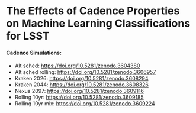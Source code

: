 # The Effects of Cadence Properties on Machine Learning Classifications for LSST



#### Cadence Simulations:

- Alt sched: https://doi.org/10.5281/zenodo.3604380
- Alt sched rolling: https://doi.org/10.5281/zenodo.3606957
- Kraken 2026: https://doi.org/10.5281/zenodo.3608294
- Kraken 2044: https://doi.org/10.5281/zenodo.3608326
- Nexus 2097: https://doi.org/10.5281/zenodo.3609116
- Rolling 10yr: https://doi.org/10.5281/zenodo.3609185
- Rolling 10yr mix: https://doi.org/10.5281/zenodo.3609224
